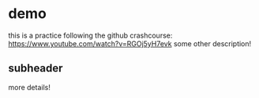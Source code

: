 # demo

this is a practice following the github crashcourse: https://www.youtube.com/watch?v=RGOj5yH7evk
some other description!

## subheader
more details!